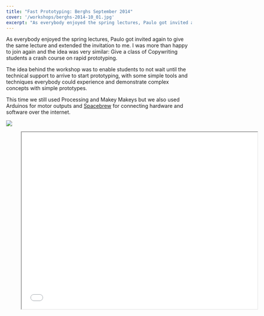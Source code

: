 ```yaml
---
title: "Fast Prototyping: Berghs September 2014"
cover: '/workshops/berghs-2014-10_01.jpg'
excerpt: "As everybody enjoyed the spring lectures, Paulo got invited again to give the same lecture and extended the invitation to me. I was more than happy to join again and the idea was very similar: Give a class of Copywriting students a crash course on rapid prototyping."
---
```


As everybody enjoyed the spring lectures, Paulo got invited again to give the same lecture and extended the invitation to me. I was more than happy to join again and the idea was very similar: Give a class of Copywriting students a crash course on rapid prototyping.

The idea behind the workshop was to enable students to not wait until the technical support to arrive to start prototyping, with some simple tools and techniques everybody could experience and demonstrate complex concepts with simple prototypes.

This time we still used Processing and Makey Makeys but we also used Arduinos for motor outputs and [Spacebrew](http://docs.spacebrew.cc/) for connecting hardware and software over the internet.

![](/workshops/berghs-2014-10_01.jpg)

<div class="video">
    <figure>
        <iframe width="640" height="480" src="//www.youtube.com/embed/-uB4NsL3Kbg" allowfullscreen></iframe>
    </figure>
</div>
